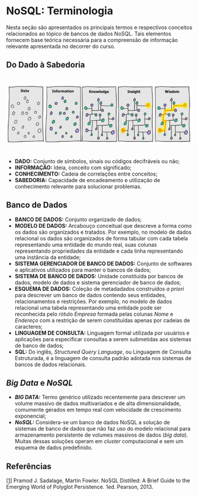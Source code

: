 # NoSQL: Terminologia

Nesta seção são apresentados os principais termos e respectivos conceitos relacionados ao tópico de bancos de dados NoSQL. Tais elementos fornecem base teórica necessária para a compreensão de informação relevante apresentada no decorrer do curso.


## Do Dado à Sabedoria

<p align="center">
<img width="700" vspace="20" src="images/Data2Wisdom.jpg">
</p>

- **DADO:** Conjunto de símbolos, sinais ou códigos decifráveis ou não;
- **INFORMAÇÃO:** Ideia, conceito com significado;
- **CONHECIMENTO:** Cadeia de correlações entre conceitos;
- **SABEDORIA:** Capacidade de encadeamento e utilização de conhecimento relevante para solucionar problemas.

## Banco de Dados

- **BANCO DE DADOS:** Conjunto organizado de dados;
- **MODELO DE DADOS:** Arcabouço conceitual que descreve a forma como os dados são organizados e tratados. Por exemplo, no modelo de dados relacional os dados são organizados de forma tabular com cada tabela representando uma entidade do mundo real, suas colunas representando propriedades da entidade e cada linha representando uma instância da entidade;
- **SISTEMA GERENCIADOR DE BANCO DE DADOS:** Conjunto de softwares e aplicativos utilizados para manter o bancos de dados;
- **SISTEMA DE BANCO DE DADOS:** Unidade constituída por bancos de dados, modelo de dados e sistema gerenciador de banco de dados;
- **ESQUEMA DE DADOS:** Coleção de metadadados construídos *a priori* para descrever um banco de dados contendo seus entidades, relacionamentos e restrições. Por exemplo, no modelo de dados relacional uma tabela representando uma entidade  pode ser reconhecida pelo rótulo *Empresa* formada pelas colunas *Nome* e *Endereço* com a restrição de serem constituídas apenas por cadeias de caracteres;
- **LINGUAGEM DE CONSULTA:** Linguagem formal utilizada por usuários e aplicações para especificar consultas a serem submetidas aos sistemas de banco de dados;
- **SQL:** Do inglês, *Structured Query Language*, ou Linguagem de Consulta Estruturada, é a linguagem de consulta padrão adotada nos sistemas de bancos de dados relacionais.

## *Big Data* e *NoSQL*

- ***BIG DATA:*** Termo genérico utilizado recentemente para descrever um volume massivo de dados multivariados e de alta dimensionalidade, comumente gerados em tempo real com velocidade de crescimento exponencial;
- ***NoSQL:*** Considera-se um banco de dados NoSQL a solução de sistemas de banco de dados que não faz uso do modelo relacional para armazenamento persistente de volumes massivos de dados (*big data*). Muitas dessas soluções operam em *cluster* computacional e sem um esquema de dados predefinido.

## Refer&ecirc;ncias

<a name="Sadalage-2013-BOOK"></a>\[[1][1]\] Pramod J. Sadalage, Martin Fowler. NoSQL Distilled: A Brief Guide to the Emerging World of Polyglot Persistence. 1ed. Pearson, 2013.

[1]: https://doi.org/10.5555/2381014
